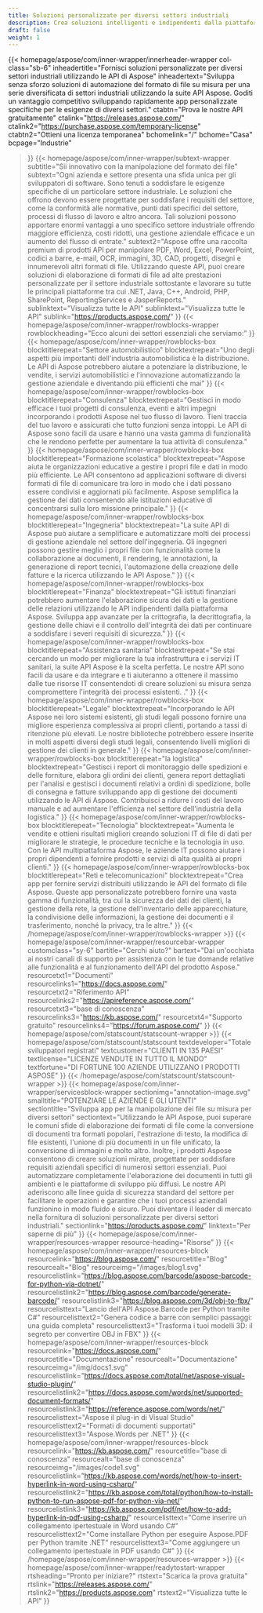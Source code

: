 ```yaml
---
title: Soluzioni personalizzate per diversi settori industriali
description: Crea soluzioni intelligenti e indipendenti dalla piattaforma su misura per le aziende appartenenti a diversi settori industriali utilizzando i prodotti API del formato di file Aspose.
draft: false
weight: 1
---
```

{{< homepage/aspose/com/inner-wrapper/innerheader-wrapper col-class="sb-6"
  inheadertitle="Fornisci soluzioni personalizzate per diversi settori industriali utilizzando le API di Aspose"
  inheadertext="Sviluppa senza sforzo soluzioni di automazione del formato di file su misura per una serie diversificata di settori industriali utilizzando la suite API Aspose. Goditi un vantaggio competitivo sviluppando rapidamente app personalizzate specifiche per le esigenze di diversi settori."
  ctabtn="Prova le nostre API gratuitamente"
  ctalink="https://releases.aspose.com/"
  ctalink2="https://purchase.aspose.com/temporary-license"
  ctabtn2="Ottieni una licenza temporanea"
  bchomelink="/"
  bchome="Casa"
  bcpage="Industrie"
  >}}
  {{< homepage/aspose/com/inner-wrapper/subtext-wrapper
  subtitle="Sii innovativo con la manipolazione del formato dei file"
  subtext="Ogni azienda e settore presenta una sfida unica per gli sviluppatori di software. Sono tenuti a soddisfare le esigenze specifiche di un particolare settore industriale. Le soluzioni che offrono devono essere progettate per soddisfare i requisiti del settore, come la conformità alle normative, punti dati specifici del settore, processi di flusso di lavoro e altro ancora. Tali soluzioni possono apportare enormi vantaggi a uno specifico settore industriale offrendo maggiore efficienza, costi ridotti, una gestione aziendale efficace e un aumento del flusso di entrate."
  subtext2="Aspose offre una raccolta premium di prodotti API per manipolare PDF, Word, Excel, PowerPoint, codici a barre, e-mail, OCR, immagini, 3D, CAD, progetti, disegni e innumerevoli altri formati di file. Utilizzando queste API, puoi creare soluzioni di elaborazione di formati di file ad alte prestazioni personalizzate per il settore industriale sottostante e lavorare su tutte le principali piattaforme tra cui .NET, Java, C++, Android, PHP, SharePoint, ReportingServices e JasperReports."
  sublinktext="Visualizza tutte le API"
  sublinktext="Visualizza tutte le API"
  sublink="https://products.aspose.com/"
  >}}
  {{< homepage/aspose/com/inner-wrapper/rowblocks-wrapper
  rowblockheading="Ecco alcuni dei settori essenziali che serviamo:"
  >}}
  {{< homepage/aspose/com/inner-wrapper/rowblocks-box
  blocktitlerepeat="Settore automobilistico"
  blocktextrepeat="Uno degli aspetti più importanti dell'industria automobilistica è la distribuzione. Le API di Aspose potrebbero aiutare a potenziare la distribuzione, le vendite, i servizi automobilistici e l'innovazione automatizzando la gestione aziendale e diventando più efficienti che mai"
  >}}
  {{< homepage/aspose/com/inner-wrapper/rowblocks-box
  blocktitlerepeat="Consulenza"
  blocktextrepeat="Gestisci in modo efficace i tuoi progetti di consulenza, eventi e altri impegni incorporando i prodotti Aspose nel tuo flusso di lavoro. Tieni traccia del tuo lavoro e assicurati che tutto funzioni senza intoppi. Le API di Aspose sono facili da usare e hanno una vasta gamma di funzionalità che le rendono perfette per aumentare la tua attività di consulenza."
  >}}
  {{< homepage/aspose/com/inner-wrapper/rowblocks-box
  blocktitlerepeat="Formazione scolastica"
  blocktextrepeat="Aspose aiuta le organizzazioni educative a gestire i propri file e dati in modo più efficiente. Le API consentono ad applicazioni software di diversi formati di file di comunicare tra loro in modo che i dati possano essere condivisi e aggiornati più facilmente. Aspose semplifica la gestione dei dati consentendo alle istituzioni educative di concentrarsi sulla loro missione principale."
  >}}
  {{< homepage/aspose/com/inner-wrapper/rowblocks-box
  blocktitlerepeat="Ingegneria"
  blocktextrepeat="La suite API di Aspose può aiutare a semplificare e automatizzare molti dei processi di gestione aziendale nel settore dell'ingegneria. Gli ingegneri possono gestire meglio i propri file con funzionalità come la collaborazione ai documenti, il rendering, le annotazioni, la generazione di report tecnici, l'automazione della creazione delle fatture e la ricerca utilizzando le API Aspose."
  >}}
  {{< homepage/aspose/com/inner-wrapper/rowblocks-box
  blocktitlerepeat="Finanza"
  blocktextrepeat="Gli istituti finanziari potrebbero aumentare l'elaborazione sicura dei dati e la gestione delle relazioni utilizzando le API indipendenti dalla piattaforma Aspose. Sviluppa app avanzate per la crittografia, la decrittografia, la gestione delle chiavi e il controllo dell'integrità dei dati per continuare a soddisfare i severi requisiti di sicurezza."
  >}}
  {{< homepage/aspose/com/inner-wrapper/rowblocks-box
  blocktitlerepeat="Assistenza sanitaria"
  blocktextrepeat="Se stai cercando un modo per migliorare la tua infrastruttura e i servizi IT sanitari, la suite API Aspose è la scelta perfetta. Le nostre API sono facili da usare e da integrare e ti aiuteranno a ottenere il massimo dalle tue risorse IT consentendoti di creare soluzioni su misura senza compromettere l'integrità dei processi esistenti. ."
  >}}
  {{< homepage/aspose/com/inner-wrapper/rowblocks-box
  blocktitlerepeat="Legale"
  blocktextrepeat="Incorporando le API Aspose nei loro sistemi esistenti, gli studi legali possono fornire una migliore esperienza complessiva ai propri clienti, portando a tassi di ritenzione più elevati. Le nostre biblioteche potrebbero essere inserite in molti aspetti diversi degli studi legali, consentendo livelli migliori di gestione dei clienti in generale."
  >}}
  {{< homepage/aspose/com/inner-wrapper/rowblocks-box
  blocktitlerepeat="la logistica"
  blocktextrepeat="Gestisci i report di monitoraggio delle spedizioni e delle forniture, elabora gli ordini dei clienti, genera report dettagliati per l'analisi e gestisci i documenti relativi a ordini di spedizione, bolle di consegna e fatture sviluppando app di gestione dei documenti utilizzando le API di Aspose. Contribuisci a ridurre i costi del lavoro manuale e ad aumentare l'efficienza nel settore dell'industria della logistica."
  >}}
  {{< homepage/aspose/com/inner-wrapper/rowblocks-box
  blocktitlerepeat="Tecnologia"
  blocktextrepeat="Aumenta le vendite e ottieni risultati migliori creando soluzioni IT di file di dati per migliorare le strategie, le procedure tecniche e la tecnologia in uso. Con le API multipiattaforma Aspose, le aziende IT possono aiutare i propri dipendenti a fornire prodotti e servizi di alta qualità ai propri clienti."
  >}}
  {{< homepage/aspose/com/inner-wrapper/rowblocks-box
  blocktitlerepeat="Reti e telecomunicazioni"
  blocktextrepeat="Crea app per fornire servizi distribuiti utilizzando le API del formato di file Aspose. Queste app personalizzate potrebbero fornire una vasta gamma di funzionalità, tra cui la sicurezza dei dati dei clienti, la gestione della rete, la gestione dell'inventario delle apparecchiature, la condivisione delle informazioni, la gestione dei documenti e il trasferimento, nonché la privacy, tra le altre."
  >}}
  {{< /homepage/aspose/com/inner-wrapper/rowblocks-wrapper >}}
{{< homepage/aspose/com/inner-wrapper/resourcebar-wrapper customclass="sy-6"
bartitle="Cerchi aiuto?"
bartext="Dai un'occhiata ai nostri canali di supporto per assistenza con le tue domande relative alle funzionalità e al funzionamento dell'API del prodotto Aspose."
resourcetxt1="Documenti"
resourcelinks1="https://docs.aspose.com/"
resourcetxt2="Riferimento API"
resourcelinks2="https://apireference.aspose.com/"
resourcetxt3="base di conoscenza"
resourcelinks3="https://kb.aspose.com/"
resourcetxt4="Supporto gratuito"
resourcelinks4="https://forum.aspose.com/"
>}}
{{< homepage/aspose/com/statscount/statscount-wrapper >}}
{{< homepage/aspose/com/statscount/statscount
textdeveloper="Totale sviluppatori registrati"
textcustomer="CLIENTI IN 135 PAESI"
textlicense="LICENZE VENDUTE IN TUTTO IL MONDO"
textfortune="DI FORTUNE 100 AZIENDE UTILIZZANO I PRODOTTI ASPOSE"
>}}
{{< /homepage/aspose/com/statscount/statscount-wrapper >}}
{{< homepage/aspose/com/inner-wrapper/servicesblock-wrapper sectionimg="annotation-image.svg"
smalltitle="POTENZIARE LE AZIENDE E GLI UTENTI"
sectiontitle="Sviluppa app per la manipolazione dei file su misura per diversi settori"
sectiontext="Utilizzando le API Aspose, puoi superare le comuni sfide di elaborazione dei formati di file come la conversione di documenti tra formati popolari, l'estrazione di testo, la modifica di file esistenti, l'unione di più documenti in un file unificato, la conversione di immagini e molto altro. Inoltre, i prodotti Aspose consentono di creare soluzioni mirate, progettate per soddisfare requisiti aziendali specifici di numerosi settori essenziali. Puoi automatizzare completamente l'elaborazione dei documenti in tutti gli ambienti e le piattaforme di sviluppo più diffusi. Le nostre API aderiscono alle linee guida di sicurezza standard del settore per facilitare le operazioni e garantire che i tuoi processi aziendali funzionino in modo fluido e sicuro. Puoi diventare il leader di mercato nella fornitura di soluzioni personalizzate per diversi settori industriali."
sectionlink="https://products.aspose.com/"
linktext="Per saperne di più"
>}}
{{< homepage/aspose/com/inner-wrapper/resources-wrapper
resource-heading="Risorse"
>}}
{{< homepage/aspose/com/inner-wrapper/resources-block
resourcelink="https://blog.aspose.com/"
resourcetitle="Blog"
resourcealt="Blog"
resourceimg="/images/blog1.svg" resourcelistlink="https://blog.aspose.com/barcode/aspose-barcode-for-python-via-dotnet/" resourcelistlink2="https://blog.aspose.com/barcode/generate-barcode/" resourcelistlink3="https://blog.aspose.com/3d/obj-to-fbx/"
resourcelisttext="Lancio dell'API Aspose.Barcode per Python tramite C#"
resourcelisttext2="Genera codice a barre con semplici passaggi: una guida completa"
resourcelisttext3="Trasforma i tuoi modelli 3D: il segreto per convertire OBJ in FBX"
>}}
{{< homepage/aspose/com/inner-wrapper/resources-block resourcelink="https://docs.aspose.com/"
resourcetitle="Documentazione"
resourcealt="Documentazione"
resourceimg="/img/docs1.svg" resourcelistlink="https://docs.aspose.com/total/net/aspose-visual-studio-plugin/" resourcelistlink2="https://docs.aspose.com/words/net/supported-document-formats/" resourcelistlink3="https://reference.aspose.com/words/net/"
resourcelisttext="Aspose il plug-in di Visual Studio"
resourcelisttext2="Formati di documenti supportati"
resourcelisttext3="Aspose.Words per .NET"
>}}
{{< homepage/aspose/com/inner-wrapper/resources-block
resourcelink="https://kb.aspose.com/"
resourcetitle="base di conoscenza"
resourcealt="base di conoscenza"
resourceimg="/images/code1.svg" resourcelistlink="https://kb.aspose.com/words/net/how-to-insert-hyperlink-in-word-using-csharp/" resourcelistlink2="https://kb.aspose.com/total/python/how-to-install-python-to-run-aspose-pdf-for-python-via-net/" resourcelistlink3="https://kb.aspose.com/pdf/net/how-to-add-hyperlink-in-pdf-using-csharp/"
resourcelisttext="Come inserire un collegamento ipertestuale in Word usando C#"
resourcelisttext2="Come installare Python per eseguire Aspose.PDF per Python tramite .NET"
resourcelisttext3="Come aggiungere un collegamento ipertestuale in PDF usando C#"
>}}
{{< /homepage/aspose/com/inner-wrapper/resources-wrapper >}}
{{< homepage/aspose/com/inner-wrapper/readytostart-wrapper
rtsheading="Pronto per iniziare?"
rtstext="Scarica la prova gratuita"
rtslink="https://releases.aspose.com/" rtslink2="https://products.aspose.com"
rtstext2="Visualizza tutte le API"
>}}
